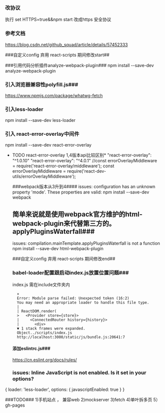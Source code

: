 ### 改协议
执行 set HTTPS=true&&npm start 改成https 安全协议

### 参考文档
https://blog.csdn.net/github_squad/article/details/57452333


###自定义config 弃用 react-scripts 期间修改start##

###引用代码分析插件analyze-webpack-plugin###
npm install --save-dev analyze-webpack-plugin

### 引入浏览器兼容性polyfill.js###
https://www.npmjs.com/package/whatwg-fetch

###  引入less-loader
npm install --save-dev less-loader

### 引入 react-error-overlay中间件
npm install --save-dev react-error-overlay
* TODO react-error-overlay 1,4版本api比较区别*
 "react-error-overlay": "^1.0.10"
  "react-error-overlay": "^4.0.1"
//const errorOverlayMiddleware = require('react-error-overlay/middleware');
const errorOverlayMiddleware = require('react-dev-utils/errorOverlayMiddleware');

  ###webpack版本从3升到4####
  issues: configuration has an unknown property 'mode'. These properties are valid:
  npm install --save-dev webpack

  ## 简单来说就是使用webpack官方维护的html-webpack-plugin来代替第三方的。applyPluginsWaterfall###
  issues: compilation.mainTemplate.applyPluginsWaterfall is not a function
  npm install --save-dev html-webpack-plugin

  ###自定义config 弃用 react-scripts 期间修改end##

  ### babel-loader配置跟启动index.js放置位置问题###
  index.js 需在include文件夹内
  ```
    ×
    Error: Module parse failed: Unexpected token (16:2)
    You may need an appropriate loader to handle this file type.
    | 
    | ReactDOM.render(
    >   <Provider store={store}>
    |     <ConnectedRouter history={history}>
    |       <div>
    ▼ 1 stack frames were expanded.
    Object../scripts/index.js
    http://localhost:3000/static/js/bundle.js:20641:7

  ```

  ####  添加eslintrc.js###
  https://cn.eslint.org/docs/rules/
  
  ### issues: Inline JavaScript is not enabled. Is it set in your options? ###
{ loader: 'less-loader', options: { javascriptEnabled: true } }
  
  ###TODO###
  1)手机站点 ， 兼容web
  2)mockserver
  3)fetch
  4)单叶拆多页
  5）gh-pages
